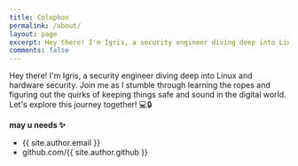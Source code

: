 ```yaml
---
title: Colophon
permalink: /about/
layout: page
excerpt: Hey there! I'm Igris, a security engineer diving deep into Linux and hardware security. Join me as I stumble through learning the ropes and figuring out the quirks of keeping things safe and sound in the digital world. Let's explore this journey together! 💻🔒
comments: false
---
```


Hey there! I'm Igris, a security engineer diving deep into Linux and hardware security. Join me as I stumble through learning the ropes and figuring out the quirks of keeping things safe and sound in the digital world. Let's explore this journey together! 💻🔒

**may u needs ✨**

- {{ site.author.email }}
- github.com/{{ site.author.github }}
